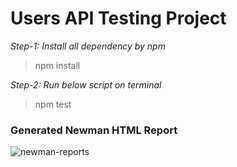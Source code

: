 # Users API Testing Project

*Step-1: Install all dependency by npm*
> npm install

*Step-2: Run below script on terminal*
>npm test

### Generated Newman HTML Report

![newman-reports](https://user-images.githubusercontent.com/11887787/159189255-e8e07f47-2592-434c-8842-ad43e21bea64.png)
